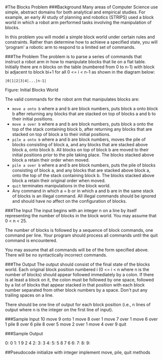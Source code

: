 #The Blocks Problem
###Background
Many areas of Computer Science use simple, abstract domains for both analytical and empirical studies. For example, an early AI study of planning and robotics (STRIPS) used a block world in which a robot arm performed tasks involving the manipulation of blocks.

In this problem you will model a simple block world under certain rules and constraints. Rather than determine how to achieve a specified state, you will 'program' a robotic arm to respond to a limited set of commands.

###The Problem
The problem is to parse a series of commands that instruct a robot arm in how to manipulate blocks that lie on a flat table. Initially there are n blocks on the table (numbered from 0 to n-1) with block bi adjacent to block bi+1 for all 0 <= i < n-1 as shown in the diagram below:

```
|0|1|2|3|4|...|n-1|
```
Figure: Initial Blocks World

The valid commands for the robot arm that manipulates blocks are:

* `move a onto b` where a and b are block numbers, puts block a onto block b after returning any blocks that are stacked on top of blocks a and b to their initial positions.
* `move a over b` where a and b are block numbers, puts block a onto the top of the stack containing block b, after returning any blocks that are stacked on top of block a to their initial positions.
* `pile a onto b` where a and b are block numbers, moves the pile of blocks consisting of block a, and any blocks that are stacked above block a, onto block b. All blocks on top of block b are moved to their initial positions prior to the pile taking place. The blocks stacked above block a retain their order when moved.
* `pile a over b` where a and b are block numbers, puts the pile of blocks consisting of block a, and any blocks that are stacked above block a, onto the top of the stack containing block b. The blocks stacked above block a retain their original order when moved.
* `quit` terminates manipulations in the block world.
* Any command in which a = b or in which a and b are in the same stack of blocks is an illegal command. All illegal commands should be ignored and should have no affect on the configuration of blocks.

###The Input
The input begins with an integer n on a line by itself representing the number of blocks in the block world. You may assume that 0 < n < 25.

The number of blocks is followed by a sequence of block commands, one command per line. Your program should process all commands until the quit command is encountered.

You may assume that all commands will be of the form specified above. There will be no syntactically incorrect commands.

###The Output
The output should consist of the final state of the blocks world. Each original block position numbered i (0 <= i < n where n is the number of blocks) should appear followed immediately by a colon. If there is at least a block on it, the colon must be followed by one space, followed by a list of blocks that appear stacked in that position with each block number separated from other block numbers by a space. Don't put any trailing spaces on a line.

There should be one line of output for each block position (i.e., n lines of output where n is the integer on the first line of input).

###Sample Input
10
move 9 onto 1
move 8 over 1
move 7 over 1
move 6 over 1
pile 8 over 6
pile 8 over 5
move 2 over 1
move 4 over 9
quit

###Sample Output

 0: 0
 1: 1 9 2 4
 2:
 3: 3
 4:
 5: 5 8 7 6
 6:
 7:
 8:
 9:

##Pseudocode
initialize with integer
implement move, pile, quit methods

